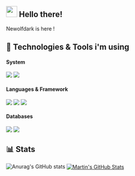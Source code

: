 ## <img src="https://raw.githubusercontent.com/MartinHeinz/MartinHeinz/master/wave.gif" width="30px"> Hello there!

Newolfdark is here !

## 🔧 Technologies & Tools i'm using
#### System
![](https://img.shields.io/badge/VSCode-%2343853D?style=for-the-badge&logo=visual-studio-code&logoColor=white&color=007ACC)
![](https://img.shields.io/badge/Docker-%2343853D?style=for-the-badge&logo=docker&logoColor=white&color=2496ED)

#### Languages & Framework
![](https://img.shields.io/badge/Python-%2343853D?style=for-the-badge&logo=python&logoColor=white&color=3776AB)
![](https://img.shields.io/badge/TypeScript-%2343853D?style=for-the-badge&logo=typescript&logoColor=white&color=3178C6)
![](https://img.shields.io/badge/JavaScript-%2343853D?style=for-the-badge&logo=javascript&logoColor=white&color=F7DF1E)

#### Databases
![](https://img.shields.io/badge/SQLite-%2343853D?style=for-the-badge&logo=sqlite&logoColor=white&color=003B57)
![](https://img.shields.io/badge/MongoDB-%2343853D?style=for-the-badge&logo=mongodb&logoColor=white&color=47A248)

## 📊 Stats
![Anurag's GitHub stats](https://github-readme-stats.vercel.app/api?username=Newolfdark&show_icons=true&theme=radical)
<a href="https://github.com/Newolfdark/Newolfdark">
  <img align="center" src="https://github-readme-stats.vercel.app/api?username=Newolfdark&theme=dracula&line_height=27&show_icons=true&include_all_commits=true&count_private=true" alt="Martin's GitHub Stats" />

